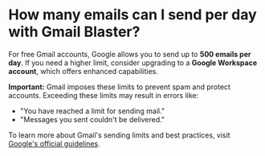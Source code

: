 # How many emails can I send per day with Gmail Blaster?

For free Gmail accounts, Google allows you to send up to **500 emails per day**. If you need a higher limit, consider upgrading to a **Google Workspace account**, which offers enhanced capabilities.

**Important:** Gmail imposes these limits to prevent spam and protect accounts. Exceeding these limits may result in errors like:

* "You have reached a limit for sending mail."
* "Messages you sent couldn't be delivered."

To learn more about Gmail's sending limits and best practices, visit [Google's official guidelines](https://support.google.com/mail/answer/22839?sjid=17895249626872650952-AP).
